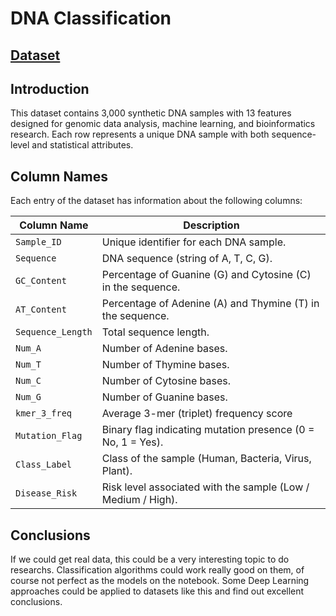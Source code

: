 
# DNA Classification

## [Dataset](https://www.kaggle.com/datasets/miadul/dna-classification-dataset)

## Introduction

This dataset contains 3,000 synthetic DNA samples with 13 features designed for genomic data analysis, machine learning, and bioinformatics research. Each row represents a unique DNA sample with both sequence-level and statistical attributes.

## Column Names

Each entry of the dataset has information about the following columns:

| Column Name       | Description                                                  |
| ----------------- | ------------------------------------------------------------ |
| `Sample_ID`       | Unique identifier for each DNA sample.                       |
| `Sequence`        | DNA sequence (string of A, T, C, G).                         |
| `GC_Content`      | Percentage of Guanine (G) and Cytosine (C) in the sequence.  |
| `AT_Content`      | Percentage of Adenine (A) and Thymine (T) in the sequence.   |
| `Sequence_Length` | Total sequence length.                                       |
| `Num_A`           | Number of Adenine bases.                                     |
| `Num_T`           | Number of Thymine bases.                                     |
| `Num_C`           | Number of Cytosine bases.                                    |
| `Num_G`           | Number of Guanine bases.                                     |
| `kmer_3_freq`     | Average 3-mer (triplet) frequency score                      |
| `Mutation_Flag`   | Binary flag indicating mutation presence (0 = No, 1 = Yes).  |
| `Class_Label`     | Class of the sample (Human, Bacteria, Virus, Plant).         |
| `Disease_Risk`    | Risk level associated with the sample (Low / Medium / High). |

## Conclusions

If we could get real data, this could be a very interesting topic to do researchs. Classification algorithms could work really good on them, of course not perfect as the models on the notebook. Some Deep Learning approaches could be applied to datasets like this and find out excellent conclusions.
